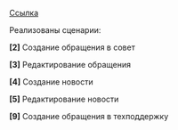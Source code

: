 [Ссылка](https://youtu.be/KZ9kww8FVRg)

Реализованы сценарии:

**[2]** Создание обращения в совет

**[3]** Редактирование обращения

**[4]** Создание новости

**[5]** Редактирование новости

**[9]** Создание обращения в техподдержку